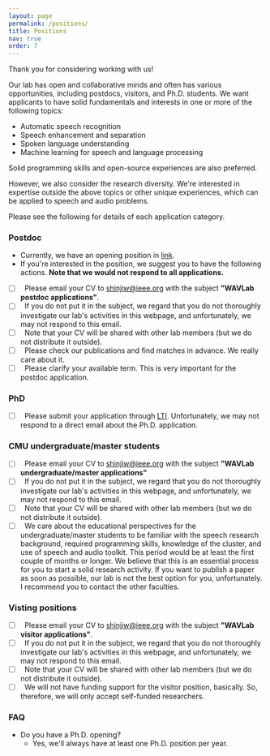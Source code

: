```yaml
---
layout: page
permalink: /positions/
title: Positions
nav: true
order: 7
---
```


Thank you for considering working with us!

Our lab has open and collaborative minds and often has various opportunities, including postdocs, visitors, and Ph.D. students. 
We want applicants to have solid fundamentals and interests in one or more of the following topics:

- Automatic speech recognition
- Speech enhancement and separation
- Spoken language understanding
- Machine learning for speech and language processing

Solid programming skills and open-source experiences are also preferred.

However, we also consider the research diversity. We're interested in expertise outside the above topics or other unique experiences, which can be applied to speech and audio problems.

Please see the following for details of each application category.

### Postdoc
- Currently, we have an opening position in [link](https://cmu.wd5.myworkdayjobs.com/en-US/CMU/job/Pittsburgh-PA/Postdoctoral-Research-Associate---Language-Technologies-Institute--LTI---SCS_2016892).
- If you're interested in the position, we suggest you to have the following actions. **Note that we would not respond to all applications.**
- [ ] &nbsp; Please email your CV to shinjiw@ieee.org with the subject **"WAVLab postdoc applications"**.
- [ ] &nbsp; If you do not put it in the subject, we regard that you do not thoroughly investigate our lab's activities in this webpage, and unfortunately, we may not respond to this email.
- [ ] &nbsp; Note that your CV will be shared with other lab members (but we do not distribute it outside).
- [ ] &nbsp; Please check our publications and find matches in advance. We really care about it.
- [ ] &nbsp; Please clarify your available term. This is very important for the postdoc application.

### PhD

- [ ] &nbsp; Please submit your application through [LTI](https://www.lti.cs.cmu.edu/apply-lti). Unfortunately, we may not respond to a direct email about the Ph.D. application.

### CMU undergraduate/master students

- [ ] &nbsp; Please email your CV to shinjiw@ieee.org with the subject **"WAVLab undergraduate/master applications"**
- [ ] &nbsp; If you do not put it in the subject, we regard that you do not thoroughly investigate our lab's activities in this webpage, and unfortunately, we may not respond to this email.
- [ ] &nbsp; Note that your CV will be shared with other lab members (but we do not distribute it outside).
- [ ] &nbsp; We care about the educational perspectives for the undergraduate/master students to be familiar with the speech research background, required programming skills, knowledge of the cluster, and use of speech and audio toolkit. This period would be at least the first couple of months or longer. We believe that this is an essential process for you to start a solid research activity. If you want to publish a paper as soon as possible, our lab is not the best option for you, unfortunately. I recommend you to contact the other faculties.

### Visting positions

- [ ] &nbsp; Please email your CV to shinjiw@ieee.org with the subject **"WAVLab visitor applications"**.
- [ ] &nbsp; If you do not put it in the subject, we regard that you do not thoroughly investigate our lab's activities in this webpage, and unfortunately, we may not respond to this email.
- [ ] &nbsp; Note that your CV will be shared with other lab members (but we do not distribute it outside).
- [ ] &nbsp; We will not have funding support for the visitor position, basically. So, therefore, we will only accept self-funded researchers.

### FAQ

- Do you have a Ph.D. opening?
  - Yes, we'll always have at least one Ph.D. position per year. 
